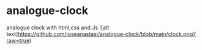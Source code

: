# analogue-clock
analogue clock with html,css and Js
![alt text]https://github.com/joseanastasi/analogue-clock/blob/main/clock.png?raw=true)
